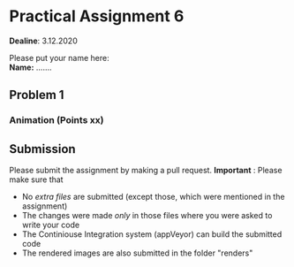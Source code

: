 # Practical Assignment 6
**Dealine**: 3.12.2020

Please put your name here:  
**Name:** .......
## Problem 1
### Animation (Points xx)


## Submission
Please submit the assignment by making a pull request.
**Important** : Please make sure that
- No _extra files_ are submitted (except those, which were mentioned in the assignment)
- The changes were made _only_ in those files where you were asked to write your code
- The Continiouse Integration system (appVeyor) can build the submitted code
- The rendered images are also submitted in the folder "renders" 
